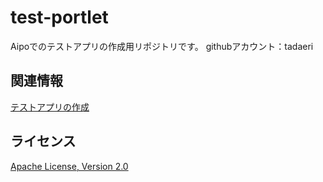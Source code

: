test-portlet
====

Aipoでのテストアプリの作成用リポジトリです。
githubアカウント：tadaeri

関連情報
--------
[テストアプリの作成](http://doc.aipo.com/create_app/)

ライセンス
----------
[Apache License, Version 2.0](http://www.apache.org/licenses/LICENSE-2.0)
